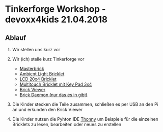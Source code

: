 Tinkerforge Workshop - devoxx4kids 21.04.2018
=============================================

Ablauf
------

1. Wir stellen uns kurz vor
1. Wir (ich) stelle kurz Tinkerforge vor
    * [Masterbrick](https://www.tinkerforge.com/de/doc/Hardware/Bricks/Master_Brick.html)
    *  [Ambient Light Bricklet](https://www.tinkerforge.com/de/doc/Hardware/Bricklets/Ambient_Light.html#ambient-light-bricklet)
    *  [LCD 20x4 Bricklet](https://www.tinkerforge.com/de/doc/Hardware/Bricklets/LCD_20x4.html#lcd-20x4-bricklet)
    *  [Multitouch Bricklet mit Key Pad 3x4](https://www.tinkerforge.com/de/doc/Hardware/Bricklets/Multi_Touch.html)
    *  [Brick Viewer](https://www.tinkerforge.com/de/doc/Software/Brickv.html)
    *   [Brick Daemon (nur das es in gibt)](https://www.tinkerforge.com/de/doc/Software/Brickd.html)

1. Die Kinder stecken die Teile zusammen, schließen es per USB an den Pi an und erkunden den Brick Viewer

1. Die Kinder nutzen die Pyhton IDE [Thonny](http://thonny.org/) um Beispiele für die einzelnen Bricklets zu lesen, bearbeiten oder neues zu erstellen